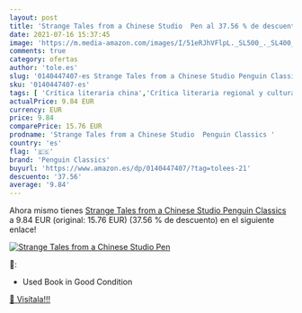 ```yaml
---
layout: post
title: 'Strange Tales from a Chinese Studio  Pen al 37.56 % de descuento'
date: 2021-07-16 15:37:45
image: 'https://m.media-amazon.com/images/I/51eRJhVFlpL._SL500_._SL400_.jpg'
comments: true
category: ofertas
author: 'tole.es'
slug: '0140447407-es Strange Tales from a Chinese Studio Penguin Classics'
sku: '0140447407-es'
tags: [ 'Crítica literaria china','Crítica literaria regional y cultural','Ficción clásica','Ficción histórica','Ficción literaria','Ficción por género','Herencia cultural de ficción','Historia y crítica literaria asiática','Historia, teoría y crítica literaria','Historias cortas','Historias cortas y antologías','Libros','Literatura y ficción','penguin classics', ]
actualPrice: 9.84 EUR
currency: EUR
price: 9.84
comparePrice: 15.76 EUR
prodname: 'Strange Tales from a Chinese Studio  Penguin Classics '
country: 'es'
flag: '🇪🇸'
brand: 'Penguin Classics'
buyurl: 'https://www.amazon.es/dp/0140447407/?tag=tolees-21'
descuento: '37.56'
average: '9.84'
---
```


Ahora mismo tienes [Strange Tales from a Chinese Studio  Penguin Classics ](https://www.amazon.es/dp/0140447407/?tag=tolees-21) a 9.84 EUR (original: 15.76 EUR) (37.56 %  de descuento) en el siguiente enlace!

[![Strange Tales from a Chinese Studio  Pen](https://m.media-amazon.com/images/I/51eRJhVFlpL._SL500_._SL400_.jpg)](https://www.amazon.es/dp/0140447407/?tag=tolees-21)

🔎:

- Used Book in Good Condition

[🛒 Visítala!!!](https://www.amazon.es/dp/0140447407/?tag=tolees-21)
